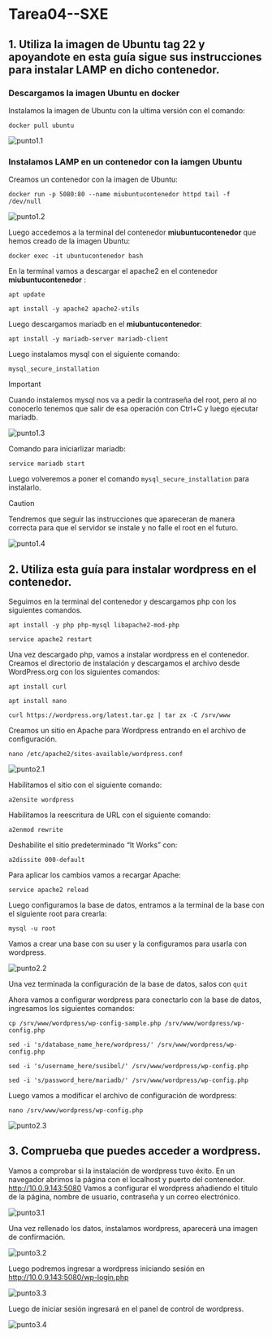 # Tarea04--SXE

## 1. Utiliza la imagen de Ubuntu tag 22 y apoyandote en esta guía sigue sus instrucciones para instalar LAMP en dicho contenedor.

### Descargamos la imagen Ubuntu en docker
Instalamos la imagen de Ubuntu con la ultima versión con el comando:

``docker pull ubuntu``

![punto1.1](Imagenes/punto1_1.png)

### Instalamos LAMP en un contenedor con la iamgen Ubuntu
Creamos un contenedor con la imagen de Ubuntu:

``docker run -p 5080:80 --name miubuntucontenedor httpd tail -f /dev/null``

![punto1.2](Imagenes/punto1_2.png)

Luego accedemos a la terminal del contenedor **miubuntucontenedor** que hemos creado de la imagen Ubuntu:

``docker exec -it ubuntucontenedor bash``

En la terminal vamos a descargar el apache2 en el contenedor **miubuntucontenedor** :

``apt update``

``apt install -y apache2 apache2-utils``

Luego descargamos mariadb en el **miubuntucontenedor**:

 ``apt install -y mariadb-server mariadb-client``

Luego instalamos mysql con el siguiente comando:

``mysql_secure_installation``


> [!IMPORTANT]
> Cuando instalemos mysql nos va a pedir la contraseña del root, pero al no conocerlo tenemos  que salir de esa operación con Ctrl+C y luego ejecutar mariadb.

![punto1.3](Imagenes/punto1_3.png)

Comando para iniciarlizar mariadb:

``service mariadb start``

Luego volveremos a poner el comando ``mysql_secure_installation`` para instalarlo.

> [!CAUTION]
> Tendremos que seguir las instrucciones que apareceran de manera correcta para que el servidor se instale y no falle el root en el futuro.

![punto1.4](Imagenes/punto1_4.png)


## 2. Utiliza esta guía para instalar wordpress en el contenedor.
Seguimos en la terminal del contenedor y descargamos php con los siguientes comandos.

``apt install -y php php-mysql libapache2-mod-php``

``service apache2 restart``

Una vez descargado php, vamos a instalar wordpress en el contenedor. Creamos el directorio de instalación y descargamos el archivo desde WordPress.org con los siguientes comandos:

``apt install curl``

``apt install nano``

``curl https://wordpress.org/latest.tar.gz | tar zx -C /srv/www``

Creamos un sitio en Apache para Wordpress entrando en el archivo de configuración.

``nano /etc/apache2/sites-available/wordpress.conf``

![punto2.1](Imagenes/punto2.1.png)

Habilitamos el sitio con el siguiente comando:

``a2ensite wordpress``

Habilitamos la reescritura de URL con el siguiente comando:

``a2enmod rewrite``

Deshabilite el sitio predeterminado “It Works” con:

``a2dissite 000-default``

Para aplicar los cambios vamos a recargar Apache:

``service apache2 reload``

Luego configuramos la base de datos, entramos a la terminal de la base con el siguiente root para crearla:

``mysql -u root``

Vamos a crear una base con su user y la configuramos para usarla con wordpress.

![punto2.2](Imagenes/punto2_2.png)

Una vez terminada la configuración de la base de datos, salos con ``quit``

Ahora vamos a configurar wordpress para conectarlo con la base de datos, ingresamos los siguientes comandos:

``cp /srv/www/wordpress/wp-config-sample.php /srv/www/wordpress/wp-config.php``

``sed -i 's/database_name_here/wordpress/' /srv/www/wordpress/wp-config.php``

``sed -i 's/username_here/susibel/' /srv/www/wordpress/wp-config.php``

``sed -i 's/password_here/mariadb/' /srv/www/wordpress/wp-config.php``

Luego vamos a modificar el archivo de configuración de wordpress:

``nano /srv/www/wordpress/wp-config.php``


![punto2.3](Imagenes/punto2_3.png)


## 3. Comprueba que puedes acceder a wordpress. 
Vamos a comprobar si la instalación de wordpress tuvo éxito. En un navegador abrimos la página con el localhost y puerto del contenedor. http://10.0.9.143:5080 Vamos a configurar el wordpress añadiendo el título de la página, nombre de usuario, contraseña y un correo electrónico.

![punto3.1](Imagenes/punto3_1.png)

Una vez rellenado los datos, instalamos wordpress, aparecerá una imagen de confirmación.

![punto3.2](Imagenes/punto3_2.png)

Luego podremos ingresar a wordpress iniciando sesión en  http://10.0.9.143:5080/wp-login.php 

![punto3.3](Imagenes/punto3_3.png)

Luego de iniciar sesión ingresará en el panel de control de wordpress.

![punto3.4](Imagenes/punto3_4.png)

